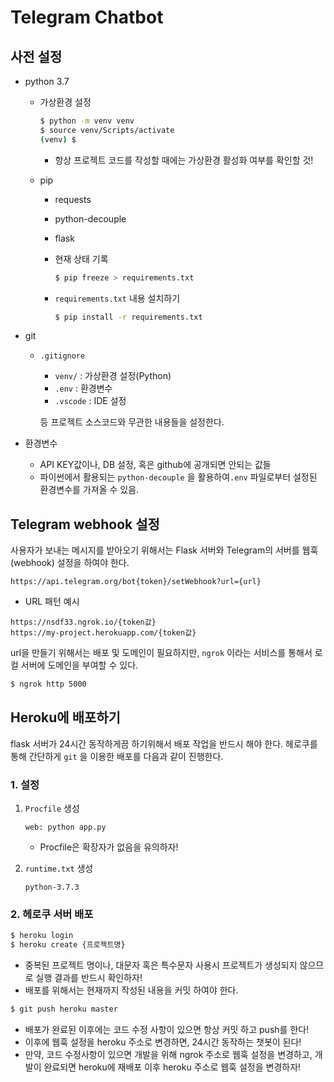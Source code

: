 # Telegram Chatbot

## 사전 설정

* python 3.7

  * 가상환경 설정

    ```bash
    $ python -m venv venv
    $ source venv/Scripts/activate
    (venv) $
    ```

    * 항상 프로젝트 코드를 작성할 때에는 가상환경 활성화 여부를 확인할 것!

  * pip

    * requests

    * python-decouple

    * flask

    * 현재 상태 기록

      ```bash
      $ pip freeze > requirements.txt
      ```

    * `requirements.txt` 내용 설치하기

      ```bash
      $ pip install -r requirements.txt
      ```

* git

  * `.gitignore` 

    - `venv/` : 가상환경 설정(Python)
    - `.env` : 환경변수
    - `.vscode` : IDE 설정

    등 프로젝트 소스코드와 무관한 내용들을 설정한다.

* 환경변수

  * API KEY값이나, DB 설정, 혹은 github에 공개되면 안되는 값들
  * 파이썬에서 활용되는 `python-decouple` 을 활용하여`.env` 파일로부터 설정된 환경변수를 가져올 수 있음.

## Telegram webhook 설정

사용자가 보내는 메시지를 받아오기 위해서는 Flask 서버와 Telegram의 서버를 웹훅(webhook) 설정을 하여야 한다.

```
https://api.telegram.org/bot{token}/setWebhook?url={url}
```

* URL 패턴 예시

```
https://nsdf33.ngrok.io/{token값}
https://my-project.herokuapp.com/{token값}
```

url을 만들기 위해서는 배포 및 도메인이 필요하지만, `ngrok` 이라는 서비스를 통해서 로컬 서버에 도메인을 부여할 수 있다.

```bash
$ ngrok http 5000
```

## Heroku에 배포하기

flask 서버가 24시간 동작하게끔 하기위해서 배포 작업을 반드시 해야 한다. 헤로쿠를 통해 간단하게 `git` 을 이용한 배포를 다음과 같이 진행한다.

### 1. 설정

1. `Procfile` 생성

   ```
   web: python app.py
   ```

   * Procfile은 확장자가 없음을 유의하자!

2. `runtime.txt` 생성

   ```
   python-3.7.3
   ```

### 2. 헤로쿠 서버 배포

```bash
$ heroku login
$ heroku create {프로젝트명}
```

* 중복된 프로젝트 명이나, 대문자 혹은 특수문자 사용시 프로젝트가 생성되지 않으므로 실행 결과를 반드시 확인하자!
* 배포를 위해서는 현재까지 작성된 내용을 커밋 하여야 한다. 

```bash
$ git push heroku master
```

* 배포가 완료된 이후에는 코드 수정 사항이 있으면 항상 커밋 하고 push를 한다!
* 이후에 웹훅 설정을 heroku 주소로 변경하면, 24시간 동작하는 챗봇이 된다!
* 만약, 코드 수정사항이 있으면 개발을 위해 ngrok 주소로 웹훅 설정을 변경하고, 개발이 완료되면 heroku에 재배포 이후 heroku 주소로 웹훅 설정을 변경하자!








